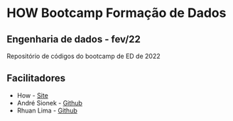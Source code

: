 # HOW Bootcamp Formação de Dados

## Engenharia de dados - fev/22

Repositório de códigos do bootcamp de ED de 2022

## Facilitadores
* How - [Site](https://howedu.com.br)
* André Sionek - [Github](https://github.com/andresionek91)
* Rhuan Lima - [Github](https://github.com/rhuanlima)